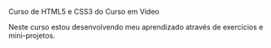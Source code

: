 Curso de HTML5 e CSS3 do Curso em Vídeo

Neste curso estou desenvolvendo meu aprendizado através de exercícios e mini-projetos. 